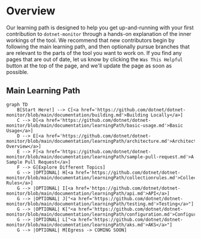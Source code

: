 
# Overview

Our learning path is designed to help you get up-and-running with your first contribution to `dotnet-monitor` through a hands-on explanation of the inner workings of the tool. We recommend that new contributors begin by following the main learning path, and then optionally pursue branches that are relevant to the parts of the tool you want to work on. If you find any pages that are out of date, let us know by clicking the `Was This Helpful` button at the top of the page, and we'll update the page as soon as possible.

## Main Learning Path

```mermaid
graph TD
    B[Start Here!] --> C[<a href='https://github.com/dotnet/dotnet-monitor/blob/main/documentation/building.md'>Building Locally</a>]
    C --> D[<a href='https://github.com/dotnet/dotnet-monitor/blob/main/documentation/learningPath/basic-usage.md'>Basic Usage</a>]
    D --> E[<a href='https://github.com/dotnet/dotnet-monitor/blob/main/documentation/learningPath/architecture.md'>Architecture Overview</a>]
    E --> F[<a href='https://github.com/dotnet/dotnet-monitor/blob/main/documentation/learningPath/sample-pull-request.md'>A Sample Pull Request</a>]
    F --> G[Explore Different Topics]
    G --> |OPTIONAL| H[<a href='https://github.com/dotnet/dotnet-monitor/blob/main/documentation/learningPath/collectionrules.md'>Collection Rules</a>]
    G --> |OPTIONAL| I[<a href='https://github.com/dotnet/dotnet-monitor/blob/main/documentation/learningPath/api.md'>API</a>]
    G --> |OPTIONAL| J["<a href='https://github.com/dotnet/dotnet-monitor/blob/main/documentation/learningPath/testing.md'>Testing</a>"]
    G --> |OPTIONAL| K["<a href='https://github.com/dotnet/dotnet-monitor/blob/main/documentation/learningPath/configuration.md'>Configuration</a>"]
    G --> |OPTIONAL| L["<a href='https://github.com/dotnet/dotnet-monitor/blob/main/documentation/learningPath/aks.md'>AKS</a>"]
    G --> |OPTIONAL| M[Egress -> COMING SOON]
```
